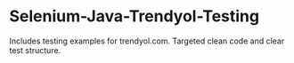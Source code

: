# Selenium-Java-Trendyol-Testing
Includes testing examples for trendyol.com. Targeted clean code and clear test structure.
